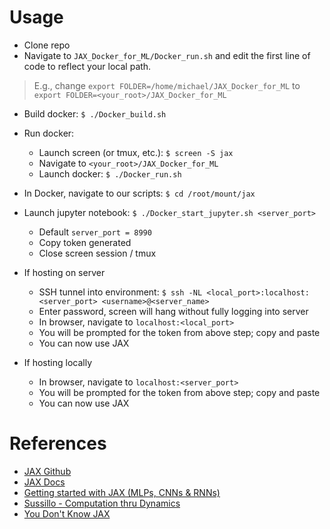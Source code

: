 # Usage
- Clone repo
- Navigate to `JAX_Docker_for_ML/Docker_run.sh` and edit the first line of code to reflect your local path.
> E.g., change 
 `export FOLDER=/home/michael/JAX_Docker_for_ML`
to 
`export FOLDER=<your_root>/JAX_Docker_for_ML`

- Build docker: `$ ./Docker_build.sh`
- Run docker:
  - Launch screen (or tmux, etc.): `$ screen -S jax`
  - Navigate to `<your_root>/JAX_Docker_for_ML`
  - Launch docker: `$ ./Docker_run.sh`
- In Docker, navigate to our scripts: `$ cd /root/mount/jax`
- Launch jupyter notebook: `$ ./Docker_start_jupyter.sh <server_port>`
  - Default `server_port = 8990`
  - Copy token generated
  - Close screen session / tmux

- If hosting on server
  - SSH tunnel into environment: `$ ssh -NL <local_port>:localhost:<server_port> <username>@<server_name>`
  - Enter password, screen will hang without fully logging into server
  - In browser, navigate to `localhost:<local_port>`
  - You will be prompted for the token from above step; copy and paste
  - You can now use JAX
  
- If hosting locally
  - In browser, navigate to `localhost:<server_port>`
  - You will be prompted for the token from above step; copy and paste
  - You can now use JAX
   


# References
- [JAX Github](https://github.com/google/jax/)
- [JAX Docs](https://jax.readthedocs.io/en)
- [Getting started with JAX (MLPs, CNNs & RNNs)](https://roberttlange.github.io/posts/2020/03/blog-post-10/)
- [Sussillo - Computation thru Dynamics](https://github.com/google-research/computation-thru-dynamics)
- [You Don't Know JAX](https://colinraffel.com/blog/you-don-t-know-jax.html)